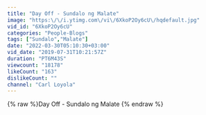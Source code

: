 ```yaml
---
title: "Day Off - Sundalo ng Malate"
image: "https:\/\/i.ytimg.com\/vi\/6XkoP2Oy6cU\/hqdefault.jpg"
vid_id: "6XkoP2Oy6cU"
categories: "People-Blogs"
tags: ["Sundalo","Malate"]
date: "2022-03-30T05:10:30+03:00"
vid_date: "2019-07-31T10:21:57Z"
duration: "PT6M43S"
viewcount: "18178"
likeCount: "163"
dislikeCount: ""
channel: "Carl Loyola"
---
```

{% raw %}Day Off - Sundalo ng Malate {% endraw %}
